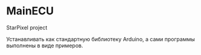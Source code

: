 # MainECU
 StarPixel project

Устанавливать как стандартную библиотеку Arduino, а сами программы выполнены в виде примеров.
